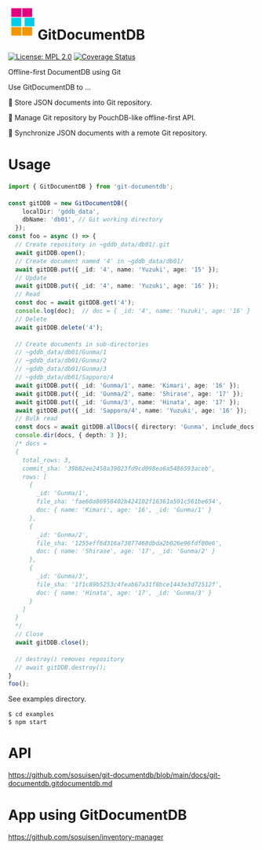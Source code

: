 <img alt="GitDocumentDB" src="https://github.com/sosuisen/git-documentdb/blob/main/assets/git-documentdb_icon-128x128.png" width=60 height=60 align="left"> 

# GitDocumentDB
 [![License: MPL 2.0](https://img.shields.io/badge/License-MPL%202.0-brightgreen.svg)](LICENSE)
 [![Coverage Status](https://coveralls.io/repos/github/sosuisen/git-documentdb/badge.svg?branch=main)](https://coveralls.io/github/sosuisen/git-documentdb?branch=main)

Offline-first DocumentDB using Git

Use GitDocumentDB to ...

:green_book: Store JSON documents into Git repository. 

:art: Manage Git repository by PouchDB-like offline-first API. 

:rocket: Synchronize JSON documents with a remote Git repository.

# Usage
```typescript
import { GitDocumentDB } from 'git-documentdb';

const gitDDB = new GitDocumentDB({
    localDir: 'gddb_data',
    dbName: 'db01', // Git working directory
  });
const foo = async () => {
  // Create repository in ~gddb_data/db01/.git
  await gitDDB.open();
  // Create document named '4' in ~gddb_data/db01/
  await gitDDB.put({ _id: '4', name: 'Yuzuki', age: '15' });
  // Update
  await gitDDB.put({ _id: '4', name: 'Yuzuki', age: '16' });
  // Read
  const doc = await gitDDB.get('4');
  console.log(doc);  // doc = { _id: '4', name: 'Yuzuki', age: '16' }
  // Delete
  await gitDDB.delete('4');

  // Create documents in sub-directories
  // ~gddb_data/db01/Gunma/1 
  // ~gddb_data/db01/Gunma/2
  // ~gddb_data/db01/Gunma/3
  // ~gddb_data/db01/Sapporo/4
  await gitDDB.put({ _id: 'Gunma/1', name: 'Kimari', age: '16' });
  await gitDDB.put({ _id: 'Gunma/2', name: 'Shirase', age: '17' });
  await gitDDB.put({ _id: 'Gunma/3', name: 'Hinata', age: '17' });
  await gitDDB.put({ _id: 'Sapporo/4', name: 'Yuzuki', age: '16' });
  // Bulk read
  const docs = await gitDDB.allDocs({ directory: 'Gunma', include_docs: true });
  console.dir(docs, { depth: 3 });
  /* docs = 
  {
    total_rows: 3,
    commit_sha: '39b82ee2458a39023fd9cd098ea6a5486593aceb',
    rows: [
      {
        _id: 'Gunma/1',
        file_sha: 'fae60a86958402b424102f16361a501c561be654',
        doc: { name: 'Kimari', age: '16', _id: 'Gunma/1' }
      },
      {
        _id: 'Gunma/2',
        file_sha: '1255eff6d316a73077468dbda2b026e96fdf00e6',
        doc: { name: 'Shirase', age: '17', _id: 'Gunma/2' }
      },
      {
        _id: 'Gunma/3',
        file_sha: '1f1c89b5253c4feab67a31f8bce1443e3d72512f',
        doc: { name: 'Hinata', age: '17', _id: 'Gunma/3' }
      }
    ]
  }
  */
  // Close
  await gitDDB.close();

  // destroy() removes repository
  // await gitDDB.destroy(); 
}
foo();
```
See examples directory.
```
$ cd examples
$ npm start
```

# API

https://github.com/sosuisen/git-documentdb/blob/main/docs/git-documentdb.gitdocumentdb.md

# App using GitDocumentDB

https://github.com/sosuisen/inventory-manager
